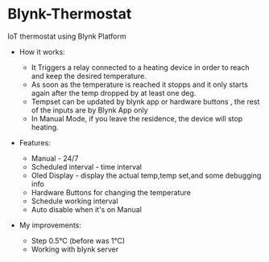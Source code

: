 # Blynk-Thermostat
IoT thermostat using Blynk Platform

- How it works:
	- It Triggers a relay connected to a heating device in order to reach and keep the desired temperature.
	- As soon as the temperature is reached it stopps and it only starts again after the temp dropped by at least one deg.
	- Tempset can be updated by blynk app or hardware buttons , the rest of the inputs are by Blynk App only
	- In Manual Mode, if you leave the residence, the device will stop heating.
	

- Features:
	- Manual - 24/7  
	- Scheduled interval - time interval
	- Oled Display - display the actual temp,temp set,and some debugging info
	- Hardware Buttons for changing the temperature
	- Schedule working interval
	- Auto disable when it's on Manual

- My improvements:
	- Step 0.5°C (before was 1°C)
	- Working with blynk server
	
